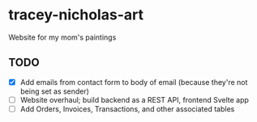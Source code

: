 # tracey-nicholas-art

Website for my mom's paintings

## TODO

- [x] Add emails from contact form to body of email (because they're not being set as sender)
- [ ] Website overhaul; build backend as a REST API, frontend Svelte app
- [ ] Add Orders, Invoices, Transactions, and other associated tables
